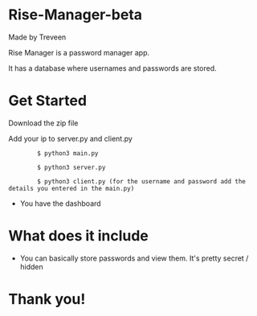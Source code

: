 # Rise-Manager-beta

Made by Treveen

Rise Manager is a password manager app.

It has a database where usernames and passwords are stored.

# Get Started 

 Download the zip file 

 Add your ip to server.py and client.py

            $ python3 main.py 

            $ python3 server.py

            $ python3 client.py (for the username and password add the details you entered in the main.py)

* You have the dashboard 

# What does it include 

* You can basically store passwords and view them. It's pretty secret / hidden


# Thank you!
